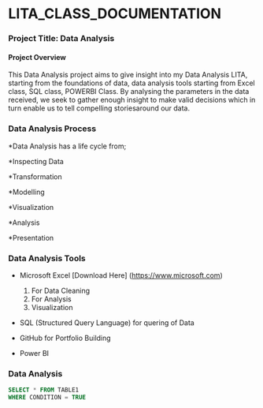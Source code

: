 # LITA_CLASS_DOCUMENTATION

### Project Title: Data Analysis

#### Project Overview
This Data Analysis project aims to give insight into my Data Analysis LITA, starting from the foundations of data, data analysis tools starting from Excel class, SQL class, POWERBI Class. By analysing the parameters in the data received, we seek to gather enough insight to make valid decisions which in turn enable us to tell compelling storiesaround our data.

### Data Analysis Process
 *Data Analysis has a life cycle from;
 
 *Inspecting Data
 
 *Transformation
 
 *Modelling
 
 *Visualization
 
 *Analysis
 
 *Presentation

 ### Data Analysis Tools
 - Microsoft Excel [Download Here] (https://www.microsoft.com)
   1. For Data Cleaning
   2. For Analysis
   3. Visualization
      
 - SQL (Structured Query Language) for quering of Data
 - GitHub for Portfolio Building
 - Power BI

### Data Analysis
```SQL
SELECT * FROM TABLE1
WHERE CONDITION = TRUE
```
 
 
